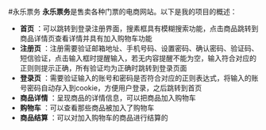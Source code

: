 ﻿#永乐票务
**永乐票务**是售卖各种门票的电商网站。以下是我的项目的概述：
- **首页** ：可以跳转到登录注册界面，搜素框具有模糊搜索功能，点击商品跳转到商品详情页查看详情并具有加入购物车功能
- **注册页** ：注册需要验证邮箱地址、手机号码、设置密码、确认密码、验证码、短信验证，点击输入框时提醒输入，若无内容提醒不能为空，输入符合对应的正则则提示正确，所有验证均为正确时跳转到登录页面
- **登录页** ：需要验证输入的账号和密码是否符合对应的正则表达式，将输入的账号密码自动存入到cookie，方便用户登录，之后跳转到首页
- **商品详情** ：呈现商品的详情信息，可以把商品加入购物车
- **购物车** ：可以查看那些商品被加入了购物车
- **商品结算** ：可以对加入购物车的商品进行结算的